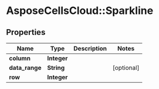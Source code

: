 # AsposeCellsCloud::Sparkline

## Properties
Name | Type | Description | Notes
------------ | ------------- | ------------- | -------------
**column** | **Integer** |  | 
**data_range** | **String** |  | [optional] 
**row** | **Integer** |  | 


